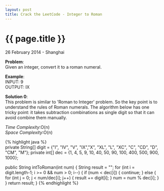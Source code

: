 ```yaml
---
layout: post
title: Crack the LeetCode - Integer to Roman
---
```


{{ page.title }}
================

<p class="meta">26 February 2014 - Shanghai </p>

**Problem**:  
Given an integer, convert it to a roman numeral.

**Example**:    
INPUT: 9  
OUTPUT: IX

**Solution 0**:  
This problem is similar to 'Roman to Integer' problem. So the key point is to understand the rules of Roman numerals. The algorithm below has one tricky point: it takes subtraction combinations as single digit so that it can avoid combine them manually.

*Time Complexity*:O(n)  
*Space Complexity*:O(n)  

{% highlight java %}  
private String[] digit = {"I", "IV", "V", "IX","X", "XL", "L", "XC", "C", "CD", "D", "CM", "M"};
private int[] dec = {1, 4, 5, 9, 10, 40, 50, 90, 100, 400, 500, 900, 1000};

public String intToRoman(int num) {
    String result = "";
    for (int i = digit.length-1; i >= 0 && num > 0; i--) {
        if (num < dec[i]) {
            continue;
        } else {
            for (int j = 0; j < num/dec[i]; j++) {
                result += digit[i];
            }
            num = num % dec[i];
        }
    }
    return result;
}
{% endhighlight %}
